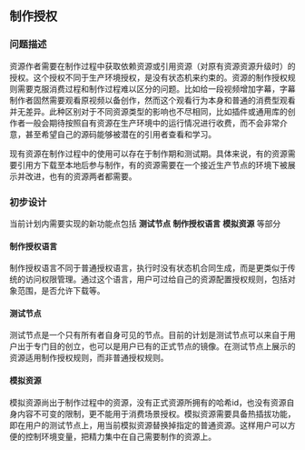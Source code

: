 ## 制作授权

### 问题描述

资源作者需要在制作过程中获取依赖资源或引用资源（对原有资源资源升级时）的授权。这个授权不同于生产环境授权，是没有状态机来约束的。资源的制作授权规则需要克服消费过程和制作过程难以区分的问题。比如给一段视频增加字幕，字幕制作者固然需要观看原视频以备创作，然而这个观看行为本身和普通的消费型观看并无差异。此种区别对于不同资源类型的影响也不尽相同，比如插件或通用库的创作者一般会期待按照自有资源在生产环境中的运行情况进行收费，而不会非常介意，甚至希望自己的源码能够被潜在的引用者查看和学习。

现有资源在制作过程中的使用可以存在于制作期和测试期。具体来说，有的资源需要引用方下载至本地后参与制作，有的资源需要在一个接近生产节点的环境下被展示并改进，也有的资源两者都需要。

### 初步设计

当前计划内需要实现的新功能点包括 **测试节点** **制作授权语言** **模拟资源** 等部分

#### 制作授权语言
制作授权语言不同于普通授权语言，执行时没有状态机合同生成，而是更类似于传统的访问权限管理。通过这个语言，用户可过给自己的资源配置授权规则，包括对象范围，是否允许下载等。

#### 测试节点
测试节点是一个只有所有者自身可见的节点。目前的计划是测试节点可以来自于用户出于专门目的创立，也可以是用户已有的正式节点的镜像。在测试节点上展示的资源适用制作授权规则，而非普通授权规则。

#### 模拟资源
模拟资源尚出于制作过程中的资源，没有正式资源所拥有的哈希id，也没有资源自身内容不可变的限制，更不能用于消费场景授权。模拟资源需要具备热插拔功能，即在用户的测试节点上，用当前模拟资源替换掉指定的普通资源。这样用户可以方便的控制环境变量，把精力集中在自己需要制作的资源上。
